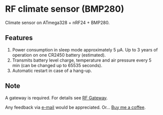 # RF climate sensor (BMP280)

Climate sensor on ATmega328 + nRF24 + BMP280.

## Features

1. Power consumption in sleep mode approximately 5 μA. Up to 3 years of operation on one CR2450 battery (estimated).
2. Transmits battery level charge, temperature and air pressure every 5 min (can be changed up to 65535 seconds).
3. Automatic restart in case of a hang-up.

## Note

A gateway is required. For details see [RF Gateway](https://github.com/aZholtikov/RF-Gateway).

Any feedback via [e-mail](mailto:github@zh.com.ru) would be appreciated. Or... [Buy me a coffee](https://paypal.me/aZholtikov).
